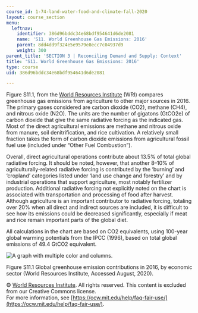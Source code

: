 ```yaml
---
course_id: 1-74-land-water-food-and-climate-fall-2020
layout: course_section
menu:
  leftnav:
    identifier: 386d96bddc34e68bdf954641d6de2081
    name: 'S11. World Greenhouse Gas Emissions: 2016'
    parent: 8dd4dd9f324e5e9579e8ecc7c04937d9
    weight: 300
parent_title: 'SECTION 3 | Reconciling Demand and Supply: Context'
title: 'S11. World Greenhouse Gas Emissions: 2016'
type: course
uid: 386d96bddc34e68bdf954641d6de2081

---
```


Figure S11.1, from the [World Resources Institute](https://www.wri.org/resources/data-visualizations/world-greenhouse-gas-emissions-2016) (WRI) compares greenhouse gas emissions from agriculture to other major sources in 2016. The primary gases considered are carbon dioxide (CO2), methane (CH4), and nitrous oxide (N2O). The units are the number of gigatons (GtCO2e) of carbon dioxide that give the same radiative forcing as the indicated gas. Most of the direct agricultural emissions are methane and nitrous oxide from manure, soil denitrification, and rice cultivation. A relatively small fraction takes the form of carbon dioxide emissions from agricultural fossil fuel use (included under “Other Fuel Combustion”).

Overall, direct agricultural operations contribute about 13.5% of total global radiative forcing. It should be noted, however, that another 8–10% of agriculturally-related radiative forcing is contributed by the ‘burning’ and ‘cropland’ categories listed under ‘land use change and forestry’ and by industrial operations that support agriculture, most notably fertilizer production. Additional radiative forcing not explicitly noted on the chart is associated with transportation and processing of food after harvest. Although agriculture is an important contributor to radiative forcing, totaling over 20% when all direct and indirect sources are included, it is difficult to see how its emissions could be decreased significantly, especially if meat and rice remain important parts of the global diet.

All calculations in the chart are based on CO2 equivalents, using 100-year global warming potentials from the IPCC (1996), based on total global emissions of 49.4 GtCO2 equivalent.

![A graph with multiple color and columns.](/coursemedia/1-74-land-water-food-and-climate-fall-2020/7f67a420d9cd442107659fcc1dacac63_GHG2016s.jpg)

Figure S11.1 Global greenhouse emission contributions in 2016, by economic sector (World Resources Institute, Accessed August, 2020).

© [World Resources Institute](https://www.wri.org/resources/data-visualizations/world-greenhouse-gas-emissions-2016). All rights reserved. This content is excluded from our Creative Commons license.  
For more information, see [https://ocw.mit.edu/help/faq-fair-use/](https://ocw.mit.edu/help/faq-fair-use/).